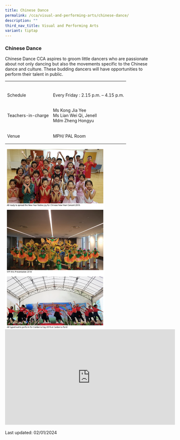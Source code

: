 ```yaml
---
title: Chinese Dance
permalink: /cca/visual-and-performing-arts/chinese-dance/
description: ""
third_nav_title: Visual and Performing Arts
variant: tiptap
---
```

<h3>Chinese Dance</h3><p>Chinese Dance CCA aspires to groom little dancers who are passionate about not only dancing but also the movements specific to the Chinese dance and culture. These budding dancers will have opportunities to perform their talent in public.</p><table><tbody><tr><th rowspan="1" colspan="1"><p></p></th><th rowspan="1" colspan="1"><p></p></th></tr><tr><td rowspan="1" colspan="1"><p>Schedule</p></td><td rowspan="1" colspan="1"><p>Every Friday : 2.15 p.m. – 4.15 p.m.</p></td></tr><tr><td rowspan="1" colspan="1"><p>Teachers-in-charge</p></td><td rowspan="1" colspan="1"><p>Ms Kong Jia Yee<br>Ms Lian Wei Qi, Jenell<br>Mdm Zheng Hongyu</p></td></tr><tr><td rowspan="1" colspan="1"><p>Venue</p></td><td rowspan="1" colspan="1"><p>MPH/ PAL Room</p></td></tr></tbody></table><div class="isomer-image-wrapper"><img style="width:65%" height="auto" width="100%" src="/images/cca7.png"></div><div class="iframe-wrapper"><iframe height="315" width="560" allowfullscreen="true" frameborder="0" src="https://www.youtube.com/embed/8aKa4pSHDHM"></iframe></div><p>Last updated: 02/01/2024</p>